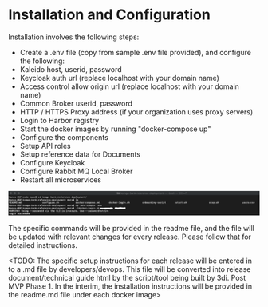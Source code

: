 

# Installation and Configuration

Installation involves the following steps:



*   Create a .env file \(copy from sample .env file provided\), and configure the following:
   *   Kaleido host, userid, password
   *   Keycloak auth url \(replace localhost with your domain name\)
   *   Access control allow origin url \(replace localhost with your domain name\)
   *   Common Broker userid, password
   *   HTTP / HTTPS Proxy address \(if your organization uses proxy servers\)
*   Login to Harbor registry
*   Start the docker images by running "docker-compose up"
*   Configure the components
   *   Setup API roles
   *   Setup reference data for Documents
   *   Configure Keycloak
   *   Configure Rabbit MQ Local Broker
*   Restart all microservices

![](/assets/technical_guide_21.png)

The specific commands will be provided in the readme file, and the file will be updated with relevant changes for every release. Please follow that for detailed instructions.

<TODO: The specific setup instructions for each release will be entered in to a .md file by developers/devops. This file will be converted into release document/technical guide html by the script/tool being built by 3di. Post MVP Phase 1. In the interim, the installation instructions will be provided in the readme.md file under each docker image>